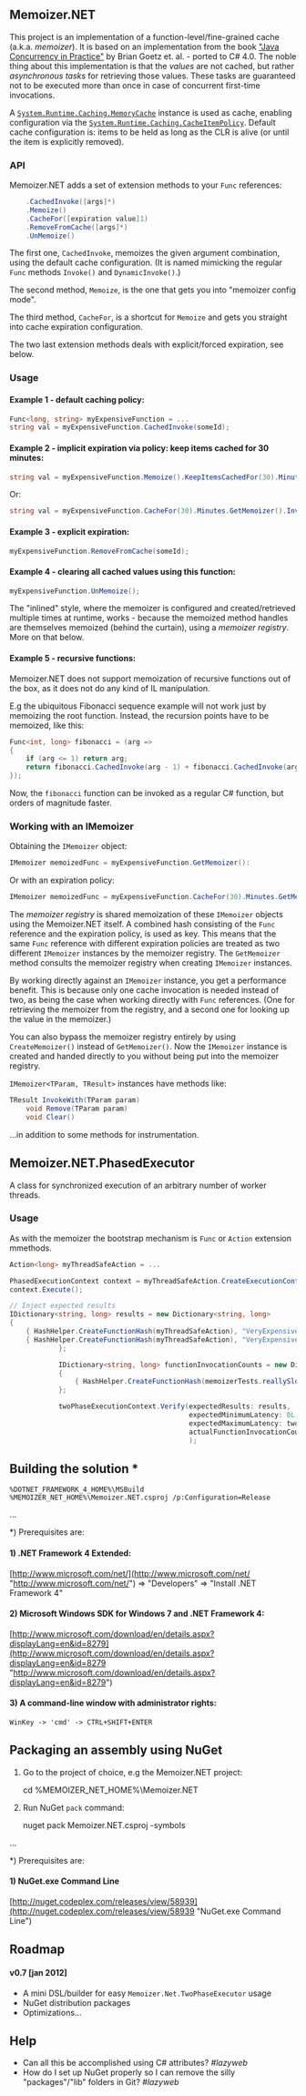 ## Memoizer.NET
This project is an implementation of a function-level/fine-grained cache (a.k.a. _memoizer_). It is based on an implementation from the book ["Java Concurrency in Practice"](http://jcip.net "http://jcip.net") by Brian Goetz et. al. - ported to C# 4.0. The noble thing about this implementation is that the _values_ are not cached, but rather _asynchronous tasks_ for retrieving those values. These tasks are guaranteed not to be executed more than once in case of concurrent first-time invocations.

A [`System.Runtime.Caching.MemoryCache`](http://msdn.microsoft.com/en-us/library/system.runtime.caching.memorycache.aspx "http://msdn.microsoft.com/en-us/library/system.runtime.caching.memorycache.aspx") instance is used as cache, enabling configuration via the [`System.Runtime.Caching.CacheItemPolicy`](http://msdn.microsoft.com/en-us/library/system.runtime.caching.cacheitempolicy.aspx "http://msdn.microsoft.com/en-us/library/system.runtime.caching.cacheitempolicy.aspx"). Default cache configuration is: items to be held as long as the CLR is alive (or until the item is explicitly removed).

### API
Memoizer.NET adds a set of extension methods to your `Func` references:

```c#
    .CachedInvoke([args]*)
    .Memoize()
    .CacheFor([expiration value]1)
    .RemoveFromCache([args]*)
    .UnMemoize()
```

The first one, `CachedInvoke`, memoizes the given argument combination, using the default cache configuration. (It is named mimicking the regular `Func` methods `Invoke()` and `DynamicInvoke()`.)

The second method, `Memoize`, is the one that gets you into "memoizer config mode".

The third method, `CacheFor`, is a shortcut for `Memoize` and gets you straight into cache expiration configuration.

The two last extension methods deals with explicit/forced expiration, see below.

### Usage

#### Example 1 - default caching policy:
```c#
Func<long, string> myExpensiveFunction = ...
string val = myExpensiveFunction.CachedInvoke(someId);
```

#### Example 2 - implicit expiration via policy: keep items cached for 30 minutes:
```c#
string val = myExpensiveFunction.Memoize().KeepItemsCachedFor(30).Minutes.GetMemoizer().InvokeWith(someId);
```
Or:

```c#
string val = myExpensiveFunction.CacheFor(30).Minutes.GetMemoizer().InvokeWith(someId);
```

#### Example 3 - explicit expiration:
```c#
myExpensiveFunction.RemoveFromCache(someId);
```

#### Example 4 - clearing all cached values using this function:
```c#
myExpensiveFunction.UnMemoize();
```
The "inlined" style, where the memoizer is configured and created/retrieved multiple times at runtime, works - because the memoized method handles are themselves memoized (behind the curtain), using a _memoizer registry_. More on that below.

#### Example 5 - recursive functions:
Memoizer.NET does not support memoization of recursive functions out of the box, as it does not do any kind of IL manipulation.

E.g the ubiquitous Fibonacci sequence example will not work just by memoizing the root function. Instead, the recursion points have to be memoized, like this:

```c#
Func<int, long> fibonacci = (arg =>
{
    if (arg <= 1) return arg;
    return fibonacci.CachedInvoke(arg - 1) + fibonacci.CachedInvoke(arg - 2);
});
```

Now, the `fibonacci` function can be invoked as a regular C# function, but orders of magnitude faster.

### Working with an IMemoizer
Obtaining the `IMemoizer` object:

```c#
IMemoizer memoizedFunc = myExpensiveFunction.GetMemoizer():
```
Or with an expiration policy:

```c#
IMemoizer memoizedFunc = myExpensiveFunction.CacheFor(30).Minutes.GetMemoizer();
```
The _memoizer registry_ is shared memoization of these `IMemoizer` objects using the Memoizer.NET itself. A combined hash consisting of the `Func` reference and the expiration policy, is used as key. This means that the same `Func` reference with different expiration policies are treated as two different `IMemoizer` instances by the memoizer registry. The `GetMemoizer` method consults the memoizer registry when creating `IMemoizer` instances.

By working directly against an `IMemoizer` instance, you get a performance benefit. This is because only one cache invocation is needed instead of two, as being the case when working directly with `Func` references. (One for retrieving the memoizer from the registry, and a second one for looking up the value in the memoizer.)

You can also bypass the memoizer registry entirely by using `CreateMemoizer()` instead of `GetMemoizer()`. Now the `IMemoizer` instance is created and handed directly to you without being put into the memoizer registry.

`IMemoizer<TParam, TResult>` instances have methods like:

```c#
TResult InvokeWith(TParam param)
    void Remove(TParam param)
    void Clear()
```

...in addition to some methods for instrumentation.


## Memoizer.NET.PhasedExecutor
A class for synchronized execution of an arbitrary number of worker threads.

### Usage
As with the memoizer the bootstrap mechanism is `Func` or `Action` extension mmethods.

```c#
Action<long> myThreadSafeAction = ...

PhasedExecutionContext context = myThreadSafeAction.CreateExecutionContext(threads: 100);
context.Execute();

// Inject expected results
IDictionary<string, long> results = new Dictionary<string, long>
{
    { HashHelper.CreateFunctionHash(myThreadSafeAction), "VeryExpensiveMethodResponseForyoyo1313" }, 
    { HashHelper.CreateFunctionHash(myThreadSafeAction), "VeryExpensiveMethodResponseForyo13" }
            };

            IDictionary<string, long> functionInvocationCounts = new Dictionary<string, long>
            {
                { HashHelper.CreateFunctionHash(memoizerTests.reallySlowNetworkInvocation1a), MemoizerTests.reallySlowNetworkInvocation1a_INVOCATION_COUNTER }
            };

            twoPhaseExecutionContext.Verify(expectedResults: results,
                                            expectedMinimumLatency: 0L,
                                            expectedMaximumLatency: twoPhaseExecutionContext.NumberOfIterations * MemoizerTests.NETWORK_RESPONSE_LATENCY_IN_MILLIS + 100,
                                            actualFunctionInvocationCounts: functionInvocationCounts // For memoizer testing mostly...
                                            );

```


## Building the solution *

    %DOTNET_FRAMEWORK_4_HOME%\MSBuild %MEMOIZER_NET_HOME%\Memoizer.NET.csproj /p:Configuration=Release

...

*) Prerequisites are:

#### 1) .NET Framework 4 Extended:
[http://www.microsoft.com/net/](http://www.microsoft.com/net/ "http://www.microsoft.com/net/")
=> "Developers" => "Install .NET Framework 4"

#### 2) Microsoft Windows SDK for Windows 7 and .NET Framework 4:
[http://www.microsoft.com/download/en/details.aspx?displayLang=en&id=8279](http://www.microsoft.com/download/en/details.aspx?displayLang=en&id=8279 "http://www.microsoft.com/download/en/details.aspx?displayLang=en&id=8279")

#### 3) A command-line window with administrator rights:
    WinKey -> 'cmd' -> CTRL+SHIFT+ENTER


## Packaging an assembly using NuGet

1) Go to the project of choice, e.g the Memoizer.NET project:

    cd %MEMOIZER_NET_HOME%\Memoizer.NET

2) Run NuGet `pack` command:

    nuget pack Memoizer.NET.csproj -symbols

...

*) Prerequisites are:

#### 1) NuGet.exe Command Line
[http://nuget.codeplex.com/releases/view/58939](http://nuget.codeplex.com/releases/view/58939 "NuGet.exe Command Line")


## Roadmap

#### v0.7 [jan 2012]

- A mini DSL/builder for easy `Memoizer.Net.TwoPhaseExecutor` usage
- NuGet distribution packages
- Optimizations...


## Help

- Can all this be accomplished using C# attributes? _#lazyweb_
- How do I set up NuGet properly so I can remove the silly "packages"/"lib" folders in Git? _#lazyweb_
